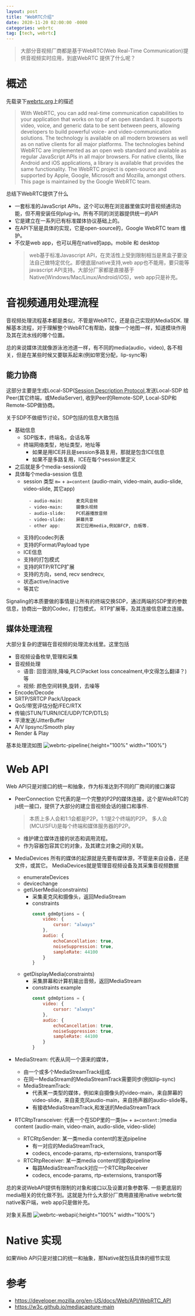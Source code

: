 ```yaml
---
layout: post
title: "WebRTC介绍"
date: 2020-11-20 02:00:00 -0000
categories: webrtc
tag: [tech, webrtc]
---
```

>大部分音视频厂商都是基于WebRTC(Web Real-Time Communication)提供音视频实时应用，到底WebRTC 提供了什么呢？

概述
===============

先载录下[webrtc.org](https://webrtc.org/)上的描述
>With WebRTC, you can add real-time communication capabilities to your application that works on top of an open standard. It supports video, voice, and generic data to be sent between peers, allowing developers to build powerful voice- and video-communication solutions. The technology is available on all modern browsers as well as on native clients for all major platforms. The technologies behind WebRTC are implemented as an open web standard and available as regular JavaScript APIs in all major browsers. For native clients, like Android and iOS applications, a library is available that provides the same functionality. The WebRTC project is open-source and supported by Apple, Google, Microsoft and Mozilla, amongst others. This page is maintained by the Google WebRTC team.

总结下WebRTC提供了什么
- 一套标准的JavaScript APIs，这个可以用在浏览器里做实时音视频通讯功能，但不用安装任何plug-in。所有不同的浏览器提供统一的API
- 它是建立在一系列已有标准媒体协议基础上的。
- 在API下层是具体的实现，它是open-source的，Google WebRTC team 维护。
- 不仅是web app，也可以用在native的app。mobile 和 desktop
    > web基于标准Javascript API，在灵活性上受到限制相当是黑盒子要没法自己做特定优化。即便底层native支持,web app也不能用，要只能等javascript API支持。大部分厂家都是直接基于Native(Windows/Mac/Linux/Android/iOS)，web app只是补充。

音视频通用处理流程
==============
音视频处理流程基本都是类似，不管是WebRTC，还是自己实现的MediaSDK. 理解基本流程，对于理解整个WebRTC有帮助，就像一个地图一样，知道模块作用及其在流水线的哪个位置。

总的来说媒体流就像游泳池池道一样，有不同的media(audio，video), 各不相关，但是在某些时候又要联系起来(例如带宽分配，lip-sync等)

能力协商
--------------
这部分主要是生成Local-SDP([Session Description Protocol](https://tools.ietf.org/html/rfc4566),发送Local-SDP 给Peer(其它终端，或MediaServer), 收到Peer的Remote-SDP, Local-SDP和Remote-SDP做协商。

关于SDP不做细节讨论，SDP包括的信息大致包括
- 基础信息
    - SDP版本，终端名，会话名等
    - 终端网络类型，地址类型，地址等
        - 如果是用ICE并且是session多路复用，那就是包含ICE信息
        - 如果不是多路复用，ICE在每个session里定义
- 之后就是多个media-session段
- 具体每个media-session 信息
    - session 类型 ```m=``` + ```a=content``` (audio-main, video-main, audio-slide, video-slide, 其它app)
        >   
            - audio-main:     麦克风音频
            - video-main:     摄像头视频
            - audio-slide:    PC机器播放音频
            - video-slide:    屏幕共享
            - other app:      其它应用media,例如BFCP, 白板等.
    - 支持的codec列表
    - 支持的Format/Payload type
    - ICE信息
    - 支持的打包模式
    - 支持的RTP/RTCP扩展
    - 支持的方向，send, recv sendrecv,
    - 状态active/inactive
    - 等其它


Signaling的本质要做的事情是让所有的终端交换SDP，通过两端的SDP里的参数信息，协商出一致的Codec，打包模式， RTP扩展等，及其连接信息建立连接。


媒体处理流程
-------------- 
大部分复杂的逻辑在音视频的处理流水线里。这里包括
- 音视频设备枚举,管理和采集
- 音视频处理
    - 语音: 回音消除,降噪,PLC(Packet loss concealment,中文得怎么翻译？) 等
    - 视频: 颜色空间转换,旋转，去噪等
- Encode/Decode
- SRTP/SRTCP Pack/Uppack
- QoS/带宽评估分配/FEC/RTX
- 传输(STUN/TURN/ICE/UDP/TCP/DTLS)
- 平滑发送/JitterBuffer
- A/V lipsync/Smooth play
- Render & Play

基本处理流如图
![webrtc-pipeline](/assets/webrtc/webrtc-pipeline.svg){:height="100%" width="100%"}

Web API
===============
Web API只是对接口的统一和抽象，作为标准达到不同的厂商间的接口兼容 
- PeerConnection
    它代表的是一个完整的P2P的媒体连接，这个是WebRTC的js统一接口，提供了大部分的建立音视频会话的接口和事件.
    > 本质上多人会和1:1会都是P2P。1:1是2个终端的P2P。 多人会(MCU/SFU)是每个终端和媒体服务器的P2P。
    - 维护建立媒体连接的状态和调用流程。
    - 作为容器包容其它的对象，及其建立对象之间的关联。
- MediaDevices
    所有的媒体的起源就是先要有媒体源，不管是来自设备，还是文件，或其它。 MediaDevices就是管理音视频设备及其采集音视频数据
    - enumerateDevices
    - devicechange
    - getUserMedia(constraints)
        - 采集麦克风和摄像头，返回MediaStream
        - constraints
            ```javascript
            const gdmOptions = {
                video: {
                    cursor: "always"
                },
                audio: {
                    echoCancellation: true,
                    noiseSuppression: true,
                    sampleRate: 44100
                }
            }
            ```
    - getDisplayMedia(constraints)
        - 采集屏幕和计算机输出音频，返回MediaStream
        - constraints example
            ```javascript
            const gdmOptions = {
                video: {
                    cursor: "always"
                },
                audio: {
                    echoCancellation: true,
                    noiseSuppression: true,
                    sampleRate: 44100
                }
            }
            ```

- MediaStream: 代表从同一个源来的媒体，
    - 由一个或多个MediaStreamTrack组成.
    - 在同一MediaStream的MediaStreamTrack需要同步(例如lip-sync)
    - MediaStreamTrack: 
        - 代表某一类型的媒体，例如来自摄像头的video-main，来自屏幕的video-slide，来自麦克风audio-main，来自扬声器的audio-slide等。
        - 有接收MediaStreamTrack,和发送的MediaStreamTrack

- RTCRtpTransceiver: 代表一个在SDP里的一类(```m=``` + ```a=content:```)media content (audio-main, video-main, audio-slide, video-slide)
    - RTCRtpSender:     某一类media content的发送pipeline
        - 有一对应的MediaStreamTrack,
        - codecs, encode-params, rtp-externsions, transport等
    - RTCRtpReceiver:   某一类media content的接收pipeline
        - 每路MediaStreamTrack对应一个RTCRtpReceiver
        - codecs, encode-params, rtp-externsions, transport等


总的来说WebAPI提供有限制的对象和接口以及设置对象参数等. 一些更底层的media相关的优化做不到。这就是为什么大部分厂商用直接用native webrtc做native客户端，web app只是做补充。 

对象关系图
![webrtc-webapi](/assets/webrtc/webrtc-webapi.svg){:height="100%" width="100%"}

Native 实现
===============
如果Web API只是对接口的统一和抽象，那Native就包括具体的细节实现


参考
===============
- https://developer.mozilla.org/en-US/docs/Web/API/WebRTC_API
- https://w3c.github.io/mediacapture-main
